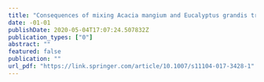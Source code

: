 ```yaml
---
title: "Consequences of mixing Acacia mangium and Eucalyptus grandis trees on soil exploration by fine-roots down to a depth of 17 m textbar SpringerLink"
date: -01-01
publishDate: 2020-05-04T17:07:24.507832Z
publication_types: ["0"]
abstract: ""
featured: false
publication: ""
url_pdf: "https://link.springer.com/article/10.1007/s11104-017-3428-1"
---
```



